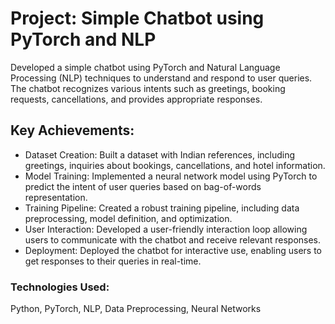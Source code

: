 # Project: Simple Chatbot using PyTorch and NLP


Developed a simple chatbot using PyTorch and Natural Language Processing (NLP) techniques to understand and respond to user queries. The chatbot recognizes various intents such as greetings, booking requests, cancellations, and provides appropriate responses.

## Key Achievements:
- Dataset Creation: Built a dataset with Indian references, including greetings, inquiries about bookings, cancellations, and hotel information.
- Model Training: Implemented a neural network model using PyTorch to predict the intent of user queries based on bag-of-words representation.
- Training Pipeline: Created a robust training pipeline, including data preprocessing, model definition, and optimization.
- User Interaction: Developed a user-friendly interaction loop allowing users to communicate with the chatbot and receive relevant responses.
- Deployment: Deployed the chatbot for interactive use, enabling users to get responses to their queries in real-time.

### Technologies Used:
Python, PyTorch, NLP, Data Preprocessing, Neural Networks

